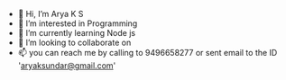 - 👋 Hi, I’m Arya K S
- 👀 I’m interested in Programming
- 🌱 I’m currently learning Node js
- 💞️ I’m looking to collaborate on 
- 📫 you can reach me by calling to 9496658277 or sent email to the ID 'aryaksundar@gmail.com'

<!---
aryaksundar/aryaksundar is a ✨ special ✨ repository because its `README.md` (this file) appears on your GitHub profile.
You can click the Preview link to take a look at your changes.
--->
